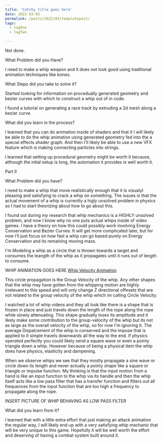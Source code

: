 ```yaml
---
title: 'Catchy title goes here'
date: 2022-03-01
permalink: /posts/2022/03/templatepost/
tags:
  - tagOne
  - tagTwo
  
---
```


 Not done.

What Problem did you Have?

I need to make a whip weapon and it does not look good using traditional animation techniques like bones.

What Steps did you take to solve it?

Started looking for information on procedually generated geometry and bezier curves with which to construct a whip out of in code.

I found a tutorial on generating a race track by extruding a 2d mesh along a bezier curve.

What did you learn in the process?

I learned that you can do animation inside of shaders and that it I will likely be able to do the whip animation using generated geometry fed 
into the a special effects shader graph. And then I'll likely be able to use a new VFX feature which is making connecting particles into  strings. 

I learned that setting up procedural geometry might be worth it because, although the intial setup is long, the automation it provides is well worth it.


Part II

What Problem did you have?

I need to make a whip that move realistically enough that it is visualyl pleasing and satisfying to crack a whip on something. The issues is that the actual movement of a whip is currently a higly unsolved problem in physics so I had to start theorizing about how to go about this.

I found out during my research that whip mechanics is a HIGHLY unsolved problem, and now I know why no one puts actual whips inside of video games. I have a theory on how this could possibly work involving Energy Conservation and Bezier Curves. It will get more complicated later, but for now I'll just focus on how fast a whip can go based purely on Energy Conservation and its remaining moving mass.

I'm Modeling a whip as a circle that is thrown towards a target and consumes the leangth of the whip as it propagates until it runs out of length to consume. 

WHIP ANIMATION GOES HERE
[Whip Velocity Animation](https://cattoisland.github.io/files/WhipCircleVelocity.mp4) 

This circle propagation is the Group Velocity of the whip. Any other shapes that the whip may have gotten from the whipping motion are highly irrelevant to this speed and will only change Z directional offesets that are not related to the group velocity of the whip which im calling Circle Velocity.

I watched a lot of whip videos and they all look like there is a shape that is frozen in place and just travels down the length of the rope along the rope while slowly attenuating. This shape gradually loses its amplitude and it likely make some contribution to the group-velocity of the whip but its not as large as the overall velocity of the whip, so for now I'm ignoring it. The average Dispalcement of the whip is conserved and the impuse that is applied to it simple travels downwards all the way to the end. If physics operated perfectly you could likely send a square wave or even a pointy triangle down a whip. However because of being a physical item the whip does have physics, elasticity and dampening.

When we observe whips we see that they mostly propagate a sine wave or circle down its length and never actually a pointy shape like a square or triangle or impulse function. My thinking is that the input motion from a hand is like an  input function to the whip via its handle and then the whip itself acts like a low pass filter that has a transfer function and filters out all frequences from the input function that are too high a frequency to propagate along the rope.

INSERT PICTURE OF WHIP BEHAVING AS LOW PASS FILTER

What did you learn from it?

I learned that with a little extra effort that just making an attack animation the regular way, I will likely end up with a very satisfying whip mechanic that will be very unique to this game. Hopefully it will be well worth the effort and deserving of having a combat system built around it. 